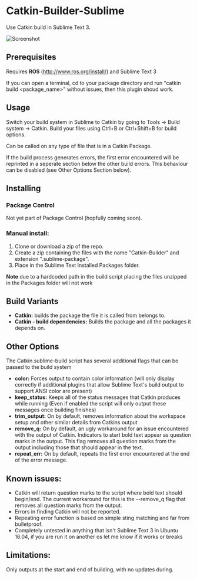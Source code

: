 # Catkin-Builder-Sublime

Use Catkin build in Sublime Text 3.

![Screenshot](https://raw.githubusercontent.com/ZacharyTaylor/Catkin-Builder/master/screenshot.gif)

## Prerequisites

Requires **ROS** (http://www.ros.org/install/) and Sublime Text 3

If you can open a terminal, cd to your package directory and run "catkin build <package_name>" without issues, then this plugin shoud work.

## Usage
Switch your build system in Sublime to Catkin by going to Tools -> Build system -> Catkin.
Build your files using Ctrl+B or Ctrl+Shift+B for build options.
  
Can be called on any type of file that is in a Catkin Package.
  
If the build process generates errors, the first error encountered will be reprinted in a seperate section below the other build errors. This behaviour can be disabled (see Other Options Section below).
  
## Installing

### Package Control
  Not yet part of Package Control (hopfully coming soon).
  
### Manual install:
1. Clone or download a zip of the repo.
2. Create a zip containing the files with the name "Catkin-Builder" and extension ".sublime-package".
3. Place in the Sublime Text Installed Packages folder.

**Note** due to a hardcoded path in the build script placing the files unzipped in the Packages folder will not work
    
## Build Variants
* **Catkin:** builds the package the file it is called from belongs to.
* **Catkin - build dependencies:** Builds the package and all the packages it depends on.
    
## Other Options
The Catkin.sublime-build script has several additional flags that can be passed to the build system

* **color:** Forces output to contain color information (will only display correctly if additional plugins that allow Sublime Text's build output to support ANSI color are present)
* **keep_status:** Keeps all of the status messages that Catkin produces while running (Even if enabled the script will only output these messages once building finishes)
* **trim_output:** On by default, removes information about the workspace setup and other similar details from Catkins output
* **remove_q:** On by default, an ugly workaround for an issue encountered with the output of Catkin. Indicators to start bold text appear as question marks in the output. This flag removes all question marks from the output including those that should appear in the text.
* **repeat_err:** On by default, repeats the first error encountered at the end of the error message.
  
## Known issues: 
* Catkin will return question marks to the script where bold text should begin/end. The current workaround for this is the --remove_q flag that removes all question marks from the output.
* Errors in finding Catkin will not be reported.
* Repeating error function is based on simple sting matching and far from bulletproof.
* Completely untested in anything that isn't Sublime Text 3 in Ubuntu 16.04, if you are run it on another os let me know if it works or breaks

## Limitations:
  Only outputs at the start and end of building, with no updates during.
